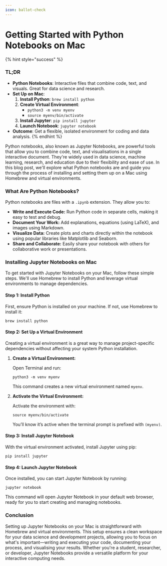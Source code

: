 ```yaml
---
icon: ballot-check
---
```


# Getting Started with Python Notebooks on Mac

{% hint style="success" %}
### TL;DR <a href="#tl-dr" id="tl-dr"></a>

* **Python Notebooks**: Interactive files that combine code, text, and visuals. Great for data science and research.
* **Set Up on Mac**:
  1. **Install Python**: `brew install python`
  2. **Create Virtual Environment**:
     * `python3 -m venv myenv`
     * `source myenv/bin/activate`
  3. **Install Jupyter**: `pip install jupyter`
  4. **Launch Notebook**: `jupyter notebook`
* **Outcome**: Get a flexible, isolated environment for coding and data analysis.
{% endhint %}

Python notebooks, also known as Jupyter Notebooks, are powerful tools that allow you to combine code, text, and visualisations in a single interactive document. They're widely used in data science, machine learning, research, and education due to their flexibility and ease of use. In this blog post, we'll explore what Python notebooks are and guide you through the process of installing and setting them up on a Mac using Homebrew and virtual environments.

### What Are Python Notebooks? <a href="#what-are-python-notebooks" id="what-are-python-notebooks"></a>

Python notebooks are files with a `.ipynb` extension. They allow you to:

* **Write and Execute Code:** Run Python code in separate cells, making it easy to test and debug.
* **Document Your Work:** Add explanations, equations (using LaTeX), and images using Markdown.
* **Visualize Data:** Create plots and charts directly within the notebook using popular libraries like Matplotlib and Seaborn.
* **Share and Collaborate:** Easily share your notebook with others for collaborative work or presentations.

### Installing Jupyter Notebooks on Mac <a href="#installing-jupyter-notebooks-on-mac" id="installing-jupyter-notebooks-on-mac"></a>

To get started with Jupyter Notebooks on your Mac, follow these simple steps. We'll use Homebrew to install Python and leverage virtual environments to manage dependencies.

#### Step 1: Install Python <a href="#step-1-install-python" id="step-1-install-python"></a>

First, ensure Python is installed on your machine. If not, use Homebrew to install it:

`brew install python`

#### Step 2: Set Up a Virtual Environment <a href="#step-2-set-up-a-virtual-environment" id="step-2-set-up-a-virtual-environment"></a>

Creating a virtual environment is a great way to manage project-specific dependencies without affecting your system Python installation.

1.  **Create a Virtual Environment:**

    Open Terminal and run:

    `python3 -m venv myenv`

    This command creates a new virtual environment named `myenv`.
2.  **Activate the Virtual Environment:**

    Activate the environment with:

    `source myenv/bin/activate`

    You’ll know it’s active when the terminal prompt is prefixed with `(myenv)`.

#### Step 3: Install Jupyter Notebook <a href="#step-3-install-jupyter-notebook" id="step-3-install-jupyter-notebook"></a>

With the virtual environment activated, install Jupyter using pip:

`pip install jupyter`

#### Step 4: Launch Jupyter Notebook <a href="#step-4-launch-jupyter-notebook" id="step-4-launch-jupyter-notebook"></a>

Once installed, you can start Jupyter Notebook by running:

`jupyter notebook`

This command will open Jupyter Notebook in your default web browser, ready for you to start creating and managing notebooks.

### Conclusion <a href="#conclusion" id="conclusion"></a>

Setting up Jupyter Notebooks on your Mac is straightforward with Homebrew and virtual environments. This setup ensures a clean workspace for your data science and development projects, allowing you to focus on what's important—writing and executing your code, documenting your process, and visualising your results. Whether you're a student, researcher, or developer, Jupyter Notebooks provide a versatile platform for your interactive computing needs.
